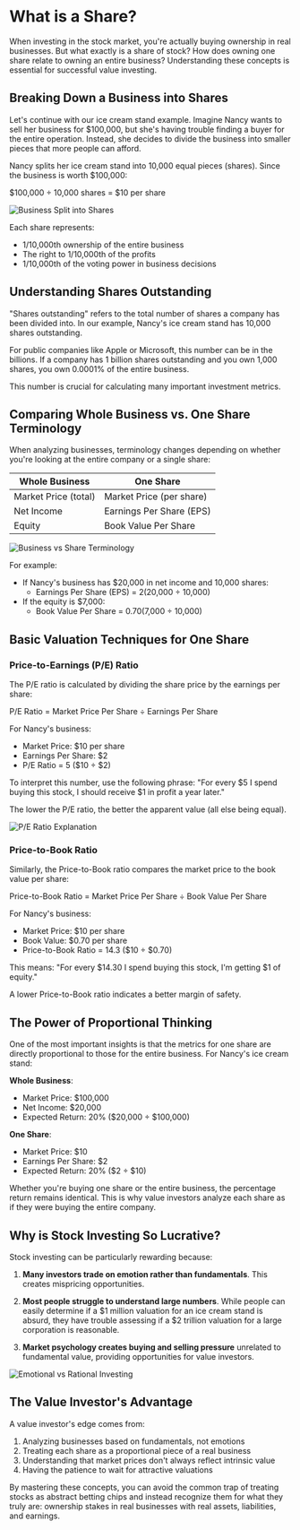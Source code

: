 # What is a Share?

When investing in the stock market, you're actually buying ownership in real businesses. But what exactly is a share of stock? How does owning one share relate to owning an entire business? Understanding these concepts is essential for successful value investing.

## Breaking Down a Business into Shares

Let's continue with our ice cream stand example. Imagine Nancy wants to sell her business for $100,000, but she's having trouble finding a buyer for the entire operation. Instead, she decides to divide the business into smaller pieces that more people can afford.

Nancy splits her ice cream stand into 10,000 equal pieces (shares). Since the business is worth $100,000:

$100,000 ÷ 10,000 shares = $10 per share

![Business Split into Shares](/images/learn/business-to-shares.svg)

Each share represents:
- 1/10,000th ownership of the entire business
- The right to 1/10,000th of the profits
- 1/10,000th of the voting power in business decisions

## Understanding Shares Outstanding

"Shares outstanding" refers to the total number of shares a company has been divided into. In our example, Nancy's ice cream stand has 10,000 shares outstanding.

For public companies like Apple or Microsoft, this number can be in the billions. If a company has 1 billion shares outstanding and you own 1,000 shares, you own 0.0001% of the entire business.

This number is crucial for calculating many important investment metrics.

## Comparing Whole Business vs. One Share Terminology

When analyzing businesses, terminology changes depending on whether you're looking at the entire company or a single share:

| Whole Business | One Share |
|----------------|-----------|
| Market Price (total) | Market Price (per share) |
| Net Income | Earnings Per Share (EPS) |
| Equity | Book Value Per Share |

![Business vs Share Terminology](/images/learn/business-share-terminology.svg)

For example:
- If Nancy's business has $20,000 in net income and 10,000 shares:
  - Earnings Per Share (EPS) = $2 ($20,000 ÷ 10,000)
- If the equity is $7,000:
  - Book Value Per Share = $0.70 ($7,000 ÷ 10,000)

## Basic Valuation Techniques for One Share

### Price-to-Earnings (P/E) Ratio

The P/E ratio is calculated by dividing the share price by the earnings per share:

P/E Ratio = Market Price Per Share ÷ Earnings Per Share

For Nancy's business:
- Market Price: $10 per share
- Earnings Per Share: $2
- P/E Ratio = 5 ($10 ÷ $2)

To interpret this number, use the following phrase:
"For every $5 I spend buying this stock, I should receive $1 in profit a year later."

The lower the P/E ratio, the better the apparent value (all else being equal).

![P/E Ratio Explanation](/images/learn/pe-ratio-explanation.svg)

### Price-to-Book Ratio

Similarly, the Price-to-Book ratio compares the market price to the book value per share:

Price-to-Book Ratio = Market Price Per Share ÷ Book Value Per Share

For Nancy's business:
- Market Price: $10 per share
- Book Value: $0.70 per share
- Price-to-Book Ratio = 14.3 ($10 ÷ $0.70)

This means:
"For every $14.30 I spend buying this stock, I'm getting $1 of equity."

A lower Price-to-Book ratio indicates a better margin of safety.

## The Power of Proportional Thinking

One of the most important insights is that the metrics for one share are directly proportional to those for the entire business. For Nancy's ice cream stand:

**Whole Business**:
- Market Price: $100,000
- Net Income: $20,000
- Expected Return: 20% ($20,000 ÷ $100,000)

**One Share**:
- Market Price: $10
- Earnings Per Share: $2
- Expected Return: 20% ($2 ÷ $10)

Whether you're buying one share or the entire business, the percentage return remains identical. This is why value investors analyze each share as if they were buying the entire company.

## Why is Stock Investing So Lucrative?

Stock investing can be particularly rewarding because:

1. **Many investors trade on emotion rather than fundamentals**. This creates mispricing opportunities.

2. **Most people struggle to understand large numbers**. While people can easily determine if a $1 million valuation for an ice cream stand is absurd, they have trouble assessing if a $2 trillion valuation for a large corporation is reasonable.

3. **Market psychology creates buying and selling pressure** unrelated to fundamental value, providing opportunities for value investors.

![Emotional vs Rational Investing](/images/learn/emotional-vs-rational.svg)

## The Value Investor's Advantage

A value investor's edge comes from:

1. Analyzing businesses based on fundamentals, not emotions
2. Treating each share as a proportional piece of a real business
3. Understanding that market prices don't always reflect intrinsic value
4. Having the patience to wait for attractive valuations

By mastering these concepts, you can avoid the common trap of treating stocks as abstract betting chips and instead recognize them for what they truly are: ownership stakes in real businesses with real assets, liabilities, and earnings.